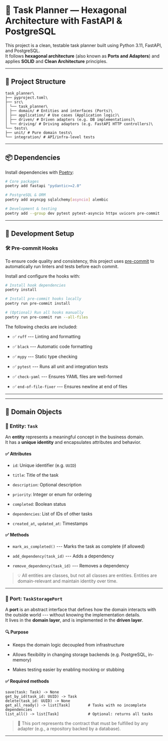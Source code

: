# 🧱 Task Planner — Hexagonal Architecture with FastAPI & PostgreSQL

This project is a clean, testable task planner built using Python 3.11, FastAPI, and PostgreSQL.  
It follows **hexagonal architecture** (also known as **Ports and Adapters**) and applies **SOLID** and **Clean Architecture** principles.

---

## 📁 Project Structure
```
task_planner\
├── pyproject.toml\
├── src\
│ └── task_planner\
│ ├── domain/ # Entities and interfaces (Ports)\
│ ├── application/ # Use cases (Application logic)\
│ ├── driven/ # Driven adapters (e.g. DB implementations)\
│ └── driving/ # Driving adapters (e.g. FastAPI HTTP controllers)\
└── tests\
├── unit/ # Pure domain tests\
└── integration/ # API/infra-level tests

```

---

## 📦 Dependencies

Install dependencies with [Poetry](https://python-poetry.org/):

```bash
# Core packages
poetry add fastapi "pydantic>=2.0"

# PostgreSQL & ORM
poetry add asyncpg sqlalchemy[asyncio] alembic

# Development & testing
poetry add --group dev pytest pytest-asyncio httpx uvicorn pre-commit

```
---

## 🔧 Development Setup

### 🛠 Pre-commit Hooks

To ensure code quality and consistency, this project uses [pre-commit](https://pre-commit.com/) to automatically run linters and tests before each commit.

Install and configure the hooks with:

```bash
# Install hook dependencies
poetry install

# Install pre-commit hooks locally
poetry run pre-commit install

# (Optional) Run all hooks manually
poetry run pre-commit run --all-files

```

The following checks are included:

-   ✅ `ruff` --- Linting and formatting

-   ✅ `black` --- Automatic code formatting

-   ✅ `mypy` --- Static type checking

-   ✅ `pytest` --- Runs all unit and integration tests

-   ✅ `check-yaml` --- Ensures YAML files are well-formed

-   ✅ `end-of-file-fixer` --- Ensures newline at end of files




---
* * * * *

🧩 Domain Objects
-----------------

### 🧱 Entity: `Task`

An **entity** represents a meaningful concept in the business domain.\
It has a **unique identity** and encapsulates attributes and behavior.


#### ✅ Attributes

-   `id`: Unique identifier (e.g. `UUID`)

-   `title`: Title of the task

-   `description`: Optional description

-   `priority`: Integer or enum for ordering

-   `completed`: Boolean status

-   `dependencies`: List of IDs of other tasks

-   `created_at`, `updated_at`: Timestamps

#### ✅ Methods

-   `mark_as_completed()` --- Marks the task as complete (if allowed)

-   `add_dependency(task_id)` --- Adds a dependency

-   `remove_dependency(task_id)` --- Removes a dependency

> 💡 All entities are classes, but not all classes are entities. Entities are domain-relevant and maintain identity over time.

* * * * *

### 🔌 Port: `TaskStoragePort`

A **port** is an abstract interface that defines how the domain interacts with the outside world --- without knowing the implementation details.\
It lives in the **domain layer**, and is implemented in the **driven layer**.

#### 🔍 Purpose

-   Keeps the domain logic decoupled from infrastructure

-   Allows flexibility in changing storage backends (e.g. PostgreSQL, in-memory)

-   Makes testing easier by enabling mocking or stubbing

#### ✅ Required methods

```
save(task: Task) -> None
get_by_id(task_id: UUID) -> Task
delete(task_id: UUID) -> None
get_all_ready() -> list[Task]        # Tasks with no incomplete dependencies
list_all() -> list[Task]             # Optional: returns all tasks

```

> 🧠 This port represents the contract that must be fulfilled by any adapter (e.g., a repository backed by a database).

* * * * *
